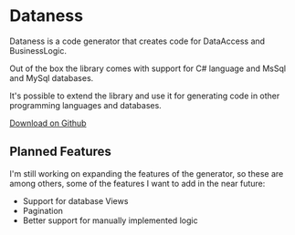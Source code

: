 # Dataness

Dataness is a code generator that creates code for DataAccess and BusinessLogic. 

Out of the box the library comes with support for C# language and MsSql and MySql databases. 

It's possible to extend the library and use it for generating code in other programming languages and databases.

[Download on Github](https://github.com/lizzard85/Dataness/releases/latest)

## Planned Features

I'm still working on expanding the features of the generator, so these are among others, some of the features I want to add in the near future:

- Support for database Views
- Pagination
- Better support for manually implemented logic
